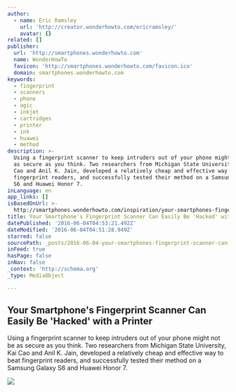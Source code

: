 ```yaml
---
author:
  - name: Eric Ramsley
    url: 'http://creator.wonderhowto.com/ericramsley/'
    avatar: {}
related: []
publisher:
  url: 'http://smartphones.wonderhowto.com'
  name: WonderHowTo
  favicon: 'http://smartphones.wonderhowto.com/favicon.ico'
  domain: smartphones.wonderhowto.com
keywords:
  - fingerprint
  - scanners
  - phone
  - agic
  - inkjet
  - cartridges
  - printer
  - ink
  - huawei
  - method
description: >-
  Using a fingerprint scanner to keep intruders out of your phone might not be
  as secure as you think. Two researchers from Michigan State University, Kai
  Cao and Anil K. Jain, developed a relatively cheap and effective way to beat
  fingerprint readers, and successfully tested their method on a Samsung Galaxy
  S6 and Huawei Honor 7.
inLanguage: en
app_links: []
isBasedOnUrl: >-
  http://smartphones.wonderhowto.com/inspiration/your-smartphones-fingerprint-scanner-can-easily-be-hacked-with-printer-0169378/
title: Your Smartphone's Fingerprint Scanner Can Easily Be 'Hacked' with a Printer
datePublished: '2016-06-04T04:53:21.492Z'
dateModified: '2016-06-04T04:51:28.949Z'
starred: false
sourcePath: _posts/2016-06-04-your-smartphones-fingerprint-scanner-can-easily-be-hacked.md
inFeed: true
hasPage: false
inNav: false
_context: 'http://schema.org'
_type: MediaObject

---
```

<article style=""><h1>Your Smartphone's Fingerprint Scanner Can Easily Be 'Hacked' with a Printer</h1><p>Using a fingerprint scanner to keep intruders out of your phone might not be as secure as you think. Two researchers from Michigan State University, Kai Cao and Anil K. Jain, developed a relatively cheap and effective way to beat fingerprint readers, and successfully tested their method on a Samsung Galaxy S6 and Huawei Honor 7.</p><img src="http://img.wonderhowto.com/img/76/35/63593026819560/0/your-smartphones-fingerprint-scanner-can-easily-be-hacked-with-printer.1280x600.jpg" /></article>
